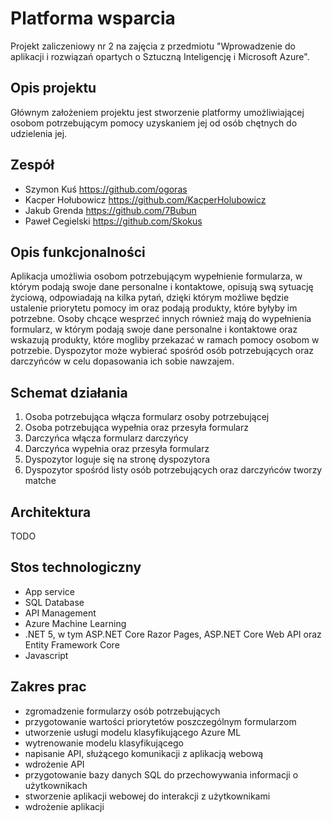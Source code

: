 # Platforma wsparcia
Projekt zaliczeniowy nr 2 na zajęcia z przedmiotu "Wprowadzenie do aplikacji i rozwiązań opartych o Sztuczną Inteligencję i Microsoft Azure".

## Opis projektu
Głównym założeniem projektu jest stworzenie platformy umożliwiającej osobom potrzebującym
pomocy uzyskaniem jej od osób chętnych do udzielenia jej.

## Zespół
- Szymon Kuś https://github.com/ogoras
- Kacper Hołubowicz https://github.com/KacperHolubowicz
- Jakub Grenda https://github.com/7Bubun
- Paweł Cegielski https://github.com/Skokus

## Opis funkcjonalności
Aplikacja umożliwia osobom potrzebującym wypełnienie formularza, w którym podają swoje dane personalne i kontaktowe, opisują swą sytuację życiową, odpowiadają na kilka pytań, dzięki którym możliwe będzie ustalenie priorytetu pomocy im oraz podają produkty, które byłyby im potrzebne.
Osoby chcące wesprzeć innych również mają do wypełnienia formularz, w którym podają swoje dane personalne i kontaktowe oraz wskazują produkty, które mogliby przekazać w ramach pomocy osobom w potrzebie.
Dyspozytor może wybierać spośród osób potrzebujących oraz darczyńców w celu dopasowania ich sobie nawzajem.

## Schemat działania
1. Osoba potrzebująca włącza formularz osoby potrzebującej
2. Osoba potrzebująca wypełnia oraz przesyła formularz
3. Darczyńca włącza formularz darczyńcy
4. Darczyńca wypełnia oraz przesyła formularz
5. Dyspozytor loguje się na stronę dyspozytora
6. Dyspozytor spośród listy osób potrzebujących oraz darczyńców tworzy matche

## Architektura
TODO

## Stos technologiczny
- App service
- SQL Database
- API Management
- Azure Machine Learning
- .NET 5, w tym ASP.NET Core Razor Pages, ASP.NET Core Web API oraz Entity Framework Core
- Javascript

## Zakres prac
- zgromadzenie formularzy osób potrzebujących
- przygotowanie wartości priorytetów poszczególnym formularzom
- utworzenie usługi modelu klasyfikującego Azure ML
- wytrenowanie modelu klasyfikującego 
- napisanie API, służącego komunikacji z aplikacją webową
- wdrożenie API
- przygotowanie bazy danych SQL do przechowywania informacji o użytkownikach
- stworzenie aplikacji webowej do interakcji z użytkownikami
- wdrożenie aplikacji
